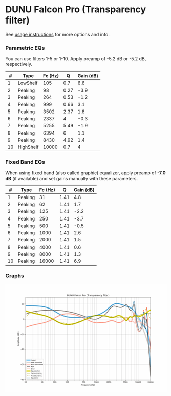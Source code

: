 # DUNU Falcon Pro (Transparency filter)
See [usage instructions](https://github.com/jaakkopasanen/AutoEq#usage) for more options and info.

### Parametric EQs
You can use filters 1-5 or 1-10. Apply preamp of -5.2 dB or -5.2 dB, respectively.

|   # | Type      |   Fc (Hz) |    Q |   Gain (dB) |
|-----|-----------|-----------|------|-------------|
|   1 | LowShelf  |       105 | 0.7  |         6.6 |
|   2 | Peaking   |        98 | 0.27 |        -3.9 |
|   3 | Peaking   |       264 | 0.53 |        -1.2 |
|   4 | Peaking   |       999 | 0.66 |         3.1 |
|   5 | Peaking   |      3502 | 2.37 |         1.8 |
|   6 | Peaking   |      2337 | 4    |        -0.3 |
|   7 | Peaking   |      5255 | 5.49 |        -1.9 |
|   8 | Peaking   |      6394 | 6    |         1.1 |
|   9 | Peaking   |      8430 | 4.92 |         1.4 |
|  10 | HighShelf |     10000 | 0.7  |         4   |

### Fixed Band EQs
When using fixed band (also called graphic) equalizer, apply preamp of **-7.0 dB** (if available) and set gains manually with these parameters.

|   # | Type    |   Fc (Hz) |    Q |   Gain (dB) |
|-----|---------|-----------|------|-------------|
|   1 | Peaking |        31 | 1.41 |         4.8 |
|   2 | Peaking |        62 | 1.41 |         1.7 |
|   3 | Peaking |       125 | 1.41 |        -2.2 |
|   4 | Peaking |       250 | 1.41 |        -3.7 |
|   5 | Peaking |       500 | 1.41 |        -0.5 |
|   6 | Peaking |      1000 | 1.41 |         2.6 |
|   7 | Peaking |      2000 | 1.41 |         1.5 |
|   8 | Peaking |      4000 | 1.41 |         0.6 |
|   9 | Peaking |      8000 | 1.41 |         1.3 |
|  10 | Peaking |     16000 | 1.41 |         6.9 |

### Graphs
![](./DUNU%20Falcon%20Pro%20(Transparency%20filter).png)
